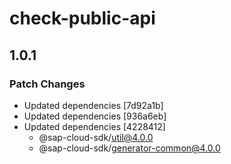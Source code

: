 # check-public-api

## 1.0.1

### Patch Changes

- Updated dependencies [7d92a1b]
- Updated dependencies [936a6eb]
- Updated dependencies [4228412]
  - @sap-cloud-sdk/util@4.0.0
  - @sap-cloud-sdk/generator-common@4.0.0
